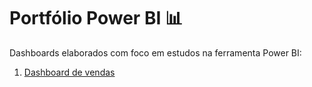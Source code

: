 # Portfólio Power BI 📊

Dashboards elaborados com foco em estudos na ferramenta Power BI:

1. [Dashboard de vendas](https://github.com/liviazeviani/Portfolio_PowerBI/tree/main/Dashboard%20Petshop)
